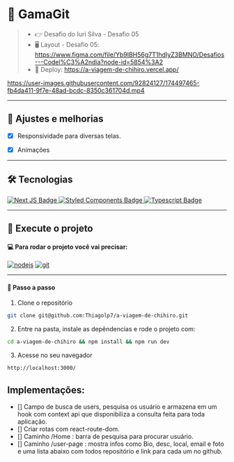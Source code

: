 # 👻 GamaGit
> - 👉 Desafio do Iuri Silva - Desafio 05
> - 🖥️ Layout - Desafio 05: https://www.figma.com/file/Yb9IBH56g7T1hdIyZ3BMNO/Desafios---Codel%C3%A2ndia?node-id=5854%3A2
> - 🔗 Deploy: https://a-viagem-de-chihiro.vercel.app/





https://user-images.githubusercontent.com/92824127/174497465-fb4da411-9f7e-48ad-bcdc-8350c361704d.mp4



---
## 📌 Ajustes e melhorias

- [x] Responsividade para diversas telas.
- [x] Animações


--- 
## :hammer_and_wrench: Tecnologias

<div align="left">
  <a href="https://nextjs.org/" target="_blank">
    <img src="https://img.shields.io/badge/Next-black?style=for-the-badge&logo=next.js&logoColor=white" alt="Next JS Badge"/>
  </a>
   <a href="https://styled-components.com/" target="_blank">
    <img src="https://img.shields.io/badge/styled--components-DB7093?style=for-the-badge&logo=styled-components&logoColor=white" alt="Styled Components Badge"/>
  </a>
   <a href="https://www.typescriptlang.org/" target="_blank">
    <img src="https://img.shields.io/badge/typescript-%23007ACC.svg?style=for-the-badge&logo=typescript&logoColor=white" alt="Typescript Badge"/>
  </a>
 
</div>


---
## :rocket: Execute o projeto

#### 💻 Para rodar o projeto você vai precisar:
<a href="https://nodejs.org/en/" target="_blank"><img src="https://img.shields.io/badge/Node-v16.13.2-brightgreen" alt="nodejs"></a>
<a href="https://git-scm.com/" target="_blank"><img src="https://img.shields.io/badge/Git-2.35.1%20-red" alt="git"></a> 

---
#### :compass: Passo a passo

1. Clone o repositório 
```bash
git clone git@github.com:Thiagolp7/a-viagem-de-chihiro.git
```

2. Entre na pasta, instale as depêndencias e rode o projeto com:
```bash
cd a-viagem-de-chihiro && npm install && npm run dev
```

3. Acesse no seu navegador 
```bash
http://localhost:3000/
```







## Implementações:

- [] Campo de busca de users, pesquisa os usuário e armazena em um hook com context api que disponibiliza a consulta feita para toda aplicação.
- [] Criar rotas com react-route-dom.
- [] Caminho /Home : barra de pesquisa para procurar usuário.
- [] Caminho /user-page : mostra infos como Bio, desc, local, email e foto e uma lista abaixo com todos repositório e link para cada um no github.
